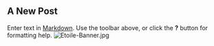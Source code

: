 ## A New Post

Enter text in [Markdown](http://daringfireball.net/projects/markdown/). Use the toolbar above, or click the **?** button for formatting help.
![Etoile-Banner.jpg]({{site.baseurl}}/images/Etoile-Banner.jpg)
